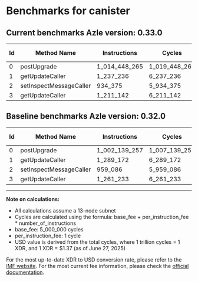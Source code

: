 # Benchmarks for canister

## Current benchmarks Azle version: 0.33.0

| Id  | Method Name             | Instructions  | Cycles        | USD           | USD/Million Calls | Change                               |
| --- | ----------------------- | ------------- | ------------- | ------------- | ----------------- | ------------------------------------ |
| 0   | postUpgrade             | 1_014_448_265 | 1_019_448_265 | $0.0013966441 | $1_396.64         | <font color="red">+12_309_008</font> |
| 1   | getUpdateCaller         | 1_237_236     | 6_237_236     | $0.0000085450 | $8.54             | <font color="green">-51_936</font>   |
| 2   | setInspectMessageCaller | 934_375       | 5_934_375     | $0.0000081301 | $8.13             | <font color="green">-24_711</font>   |
| 3   | getUpdateCaller         | 1_211_142     | 6_211_142     | $0.0000085093 | $8.50             | <font color="green">-50_091</font>   |

## Baseline benchmarks Azle version: 0.32.0

| Id  | Method Name             | Instructions  | Cycles        | USD           | USD/Million Calls |
| --- | ----------------------- | ------------- | ------------- | ------------- | ----------------- |
| 0   | postUpgrade             | 1_002_139_257 | 1_007_139_257 | $0.0013797808 | $1_379.78         |
| 1   | getUpdateCaller         | 1_289_172     | 6_289_172     | $0.0000086162 | $8.61             |
| 2   | setInspectMessageCaller | 959_086       | 5_959_086     | $0.0000081639 | $8.16             |
| 3   | getUpdateCaller         | 1_261_233     | 6_261_233     | $0.0000085779 | $8.57             |

---

**Note on calculations:**

- All calculations assume a 13-node subnet
- Cycles are calculated using the formula: base_fee + per_instruction_fee \* number_of_instructions
- base_fee: 5_000_000 cycles
- per_instruction_fee: 1 cycle
- USD value is derived from the total cycles, where 1 trillion cycles = 1 XDR, and 1 XDR = $1.37 (as of June 27, 2025)

For the most up-to-date XDR to USD conversion rate, please refer to the [IMF website](https://www.imf.org/external/np/fin/data/rms_sdrv.aspx).
For the most current fee information, please check the [official documentation](https://internetcomputer.org/docs/references/cycles-cost-formulas).
